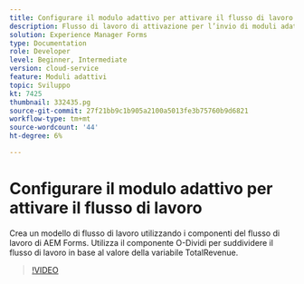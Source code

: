 ```yaml
---
title: Configurare il modulo adattivo per attivare il flusso di lavoro
description: Flusso di lavoro di attivazione per l’invio di moduli adattivi.
solution: Experience Manager Forms
type: Documentation
role: Developer
level: Beginner, Intermediate
version: cloud-service
feature: Moduli adattivi
topic: Sviluppo
kt: 7425
thumbnail: 332435.pg
source-git-commit: 27f21bb9c1b905a2100a5013fe3b75760b9d6821
workflow-type: tm+mt
source-wordcount: '44'
ht-degree: 6%

---
```



# Configurare il modulo adattivo per attivare il flusso di lavoro

Crea un modello di flusso di lavoro utilizzando i componenti del flusso di lavoro di AEM Forms. Utilizza il componente O-Dividi per suddividere il flusso di lavoro in base al valore della variabile TotalRevenue.

>[!VIDEO](https://video.tv.adobe.com/v/332435?quality=12&learn=on)

